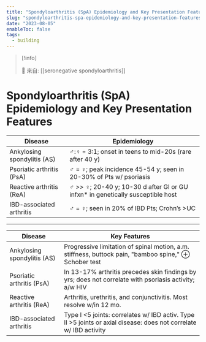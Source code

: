 ```yaml
---
title: "Spondyloarthritis (SpA) Epidemiology and Key Presentation Features"
slug: "spondyloarthritis-spa-epidemiology-and-key-presentation-features"
date: "2023-08-05"
enableToc: false
tags:
  - building
---
```


> [!info]
>
> 🌱 來自: [[seronegative spondyloarthritis]]

# Spondyloarthritis (SpA) Epidemiology and Key Presentation Features

| Disease                     | Epidemiology                                                                    |
| --------------------------- | ------------------------------------------------------------------------------- |
| Ankylosing spondylitis (AS) | ♂:♀ = 3:1; onset in teens to mid-20s (rare after 40 y)                          |
| Psoriatic arthritis (PsA)   | ♂ = ♀; peak incidence 45-54 y; seen in 20-30% of Pts w/ psoriasis               |
| Reactive arthritis (ReA)    | ♂ >> ♀; 20-40 y; 10-30 d after GI or GU infxn\* in genetically susceptible host |
| IBD-associated arthritis    | ♂ = ♀; seen in 20% of IBD Pts; Crohn’s >UC                                      |

---
| Disease                     | Key Features                                                                                                      |
| --------------------------- | ----------------------------------------------------------------------------------------------------------------- |
| Ankylosing spondylitis (AS) | Progressive limitation of spinal motion, a.m. stiffness, buttock pain, "bamboo spine," ⊕ Schober test             |
| Psoriatic arthritis (PsA)   | In 13-17% arthritis precedes skin findings by yrs; does not correlate with psoriasis activity; a/w HIV            |
| Reactive arthritis (ReA)    | Arthritis, urethritis, and conjunctivitis. Most resolve w/in 12 mo.                                               |
| IBD-associated arthritis    | Type I <5 joints: correlates w/ IBD activ. Type II >5 joints or axial disease: does not correlate w/ IBD activity |
